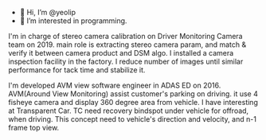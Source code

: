 - 👋 Hi, I’m @yeolip
- 👀 I’m interested in programming.

I'm in charge of stereo camera calibration on Driver Monitoring Camera team on 2019.
main role is extracting stereo camera param, 
and match & verify it between camera product and DSM algo.
I installed a camera inspection facility in the factory.
I reduce number of images until similar performance for tack time and stabilize it.

I'm developed AVM view software engineer in ADAS ED on 2016.
AVM(Around View Monitoring) assist customer's parking on driving.
it use 4 fisheye camera and display 360 degree area from vehicle.
I have interesting at Transparent Car.
TC need recovery bindspot under vehicle for offroad, when driving.
This concept need to vehicle's direction and velocity, and n-1 frame top view. 

